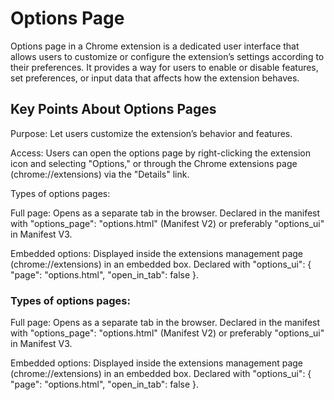 # Options Page

Options page in a Chrome extension is a dedicated user interface that allows users to customize or configure the extension’s settings according to their preferences. It provides a way for users to enable or disable features, set preferences, or input data that affects how the extension behaves.

## Key Points About Options Pages

Purpose: Let users customize the extension’s behavior and features.

Access: Users can open the options page by right-clicking the extension icon and selecting "Options," or through the Chrome extensions page (chrome://extensions) via the "Details" link.

Types of options pages:

Full page: Opens as a separate tab in the browser. Declared in the manifest with "options_page": "options.html" (Manifest V2) or preferably "options_ui" in Manifest V3.

Embedded options: Displayed inside the extensions management page (chrome://extensions) in an embedded box. Declared with "options_ui": { "page": "options.html", "open_in_tab": false }.


### Types of options pages:

Full page: Opens as a separate tab in the browser. Declared in the manifest with "options_page": "options.html" (Manifest V2) or preferably "options_ui" in Manifest V3.

Embedded options: Displayed inside the extensions management page (chrome://extensions) in an embedded box. Declared with "options_ui": { "page": "options.html", "open_in_tab": false }.
